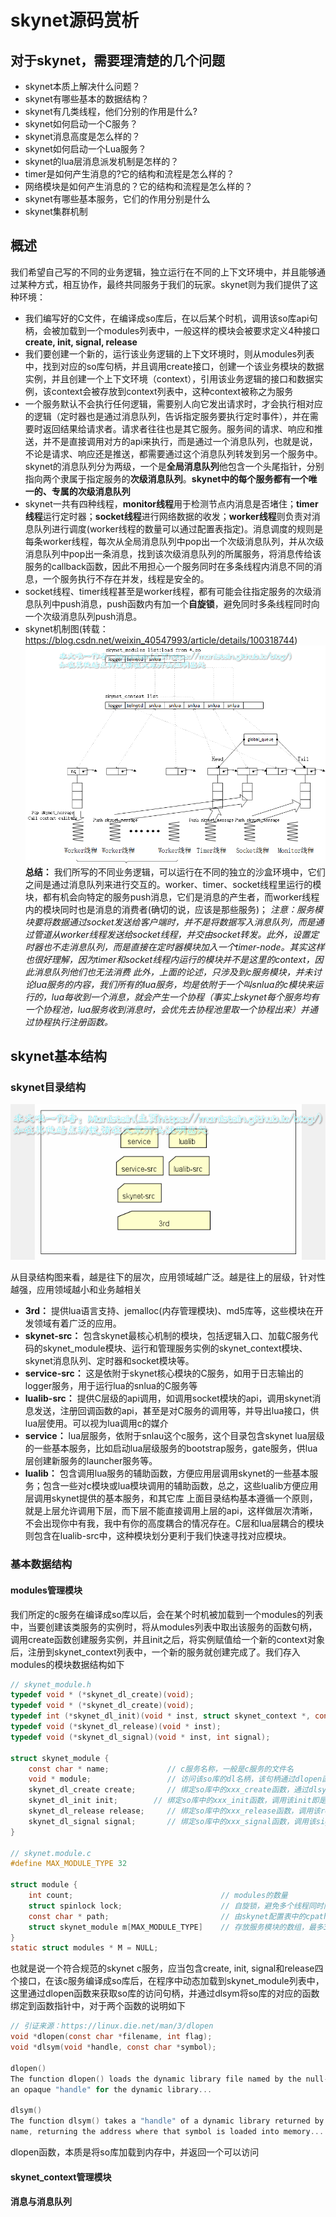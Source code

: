 # skynet源码赏析
## 对于skynet，需要理清楚的几个问题
* skynet本质上解决什么问题？
* skynet有哪些基本的数据结构？
* skynet有几类线程，他们分别的作用是什么?
* skynet如何启动一个C服务？
* skynet消息高度是怎么样的？
* skynet如何启动一个Lua服务？
* skynet的lua层消息派发机制是怎样的？
* timer是如何产生消息的?它的结构和流程是怎么样的？
* 网络模块是如何产生消息的？它的结构和流程是怎么样的？
* skynet有哪些基本服务，它们的作用分别是什么
* skynet集群机制
## 概述
我们希望自己写的不同的业务逻辑，独立运行在不同的上下文环境中，并且能够通过某种方式，相互协作，最终共同服务于我们的玩家。skynet则为我们提供了这种环境：
* 我们编写好的C文件，在编译成so库后，在以后某个时机，调用该so库api句柄，会被加载到一个modules列表中，一般这样的模块会被要求定义4种接口**create, init, signal, release**
* 我们要创建一个新的，运行该业务逻辑的上下文环境时，则从modules列表中，找到对应的so库句柄，并且调用create接口，创建一个该业务模块的数据实例，并且创建一个上下文环境（context），引用该业务逻辑的接口和数据实例，该context会被存放到context列表中，这种context被称之为服务
* 一个服务默认不会执行任何逻辑，需要别人向它发出请求时，才会执行相对应的逻辑（定时器也是通过消息队列，告诉指定服务要执行定时事件），并在需要时返回结果给请求者。请求者往往也是其它服务。服务间的请求、响应和推送，并不是直接调用对方的api来执行，而是通过一个消息队列，也就是说，不论是请求、响应还是推送，都需要通过这个消息队列转发到另一个服务中。skynet的消息队列分为两级，一个是**全局消息队列**他包含一个头尾指针，分别指向两个隶属于指定服务的**次级消息队列**。**skynet中的每个服务都有一个唯一的、专属的次级消息队列**
* skynet一共有四种线程，**monitor线程**用于检测节点内消息是否堵住；**timer线程**运行定时器；**socket线程**进行网络数据的收发；**worker线程**则负责对消息队列进行调度(worker线程的数量可以通过配置表指定)。消息调度的规则是每条worker线程，每次从全局消息队列中pop出一个次级消息队列，并从次级消息队列中pop出一条消息，找到该次级消息队列的所属服务，将消息传给该服务的callback函数，因此不用担心一个服务同时在多条线程内消息不同的消息，一个服务执行不存在并发，线程是安全的。
* socket线程、timer线程甚至是worker线程，都有可能会往指定服务的次级消息队列中push消息，push函数内有加一个**自旋锁**，避免同时多条线程同时向一个次级消息队列push消息。
* skynet机制图(转载：https://blog.csdn.net/weixin_40547993/article/details/100318744)
![Image text](./images/1-skynet机制.png)
**总结：** 我们所写的不同业务逻辑，可以运行在不同的独立的沙盒环境中，它们之间是通过消息队列来进行交互的。worker、timer、socket线程里运行的模块，都有机会向特定的服务push消息，它们是消息的产生者，而worker线程内的模块同时也是消息的消费者(确切的说，应该是那些服务)；
*注意：服务模块要将数据通过socket发送给客户端时，并不是将数据写入消息队列，而是通过管道从worker线程发送给socket线程，并交由socket转发。此外，设置定时器也不走消息队列，而是直接在定时器模块加入一个timer-node。其实这样也很好理解，因为timer和socket线程内运行的模块并不是这里的context，因此消息队列他们也无法消费*
*此外，上面的论述，只涉及到c服务模块，并未讨论lua服务的内容，我们所有的lua服务，均是依附于一个叫snlua的c模块来运行的，lua每收到一个消息，就会产生一个协程（事实上skynet每个服务均有一个协程池，lua服务收到消息时，会优先去协程池里取一个协程出来）并通过协程执行注册函数。*
## skynet基本结构
### skynet目录结构
![Image text](./images/2-skynet目录结构.png)

从目录结构图来看，越是往下的层次，应用领域越广泛。越是往上的层级，针对性越强，应用领域越小和业务越相关
* **3rd：** 提供lua语言支持、jemalloc(内存管理模块)、md5库等，这些模块在开发领域有着广泛的应用。
* **skynet-src：** 包含skynet最核心机制的模块，包括逻辑入口、加载C服务代码的skynet_module模块、运行和管理服务实例的skynet_context模块、skynet消息队列、定时器和socket模块等。 
* **service-src：** 这是依附于skynet核心模块的C服务，如用于日志输出的logger服务，用于运行lua的snlua的C服务等
* **lualib-src：** 提供C层级的api调用，如调用socket模块的api，调用skynet消息发送，注册回调函数的api，甚至是对C服务的调用等，并导出lua接口，供lua层使用。可以视为lua调用c的媒介
* **service：** lua层服务，依附于snlau这个c服务，这个目录包含skynet lua层级的一些基本服务，比如启动lua层级服务的bootstrap服务，gate服务，供lua层创建新服务的launcher服务等。
* **lualib：**  包含调用lua服务的辅助函数，方便应用层调用skynet的一些基本服务；包含一些对c模块或lua模块调用的辅助函数，总之，这些lualib方便应用层调用skynet提供的基本服务，和其它库
上面目录结构基本遵循一个原则，就是上层允许调用下层，而下层不能直接调用上层的api，这样做层次清晰，不会出现你中有我，我中有你的高度耦合的情况存在。C层和lua层耦合的模块则包含在lualib-src中，这种模块划分更利于我们快速寻找对应模块。
### 基本数据结构
#### modules管理模块
 我们所定的c服务在编译成so库以后，会在某个时机被加载到一个modules的列表中，当要创建该类服务的实例时，将从modules列表中取出该服务的函数句柄，调用create函数创建服务实例，并且init之后，将实例赋值给一个新的context对象后，注册到skynet_context列表中，一个新的服务就创建完成了。我们存入modules的模块数据结构如下
 ```c
 // skynet_module.h
 typedef void * (*skynet_dl_create)(void);
typedef void * (*skynet_dl_create)(void);
typedef int (*skynet_dl_init)(void * inst, struct skynet_context *, const char * parm);
typedef void (*skynet_dl_release)(void * inst);
typedef void (*skynet_dl_signal)(void * inst, int signal);

 struct skynet_module {
     const char * name;             // c服务名称，一般是c服务的文件名
     void * module;                 // 访问该so库的dl名柄，该句柄通过dlopen函数获得
     skynet_dl_create create;       // 绑定so库中的xxx_create函数，通过dlsym函数实现绑定，调用该create即是调用xxx_create
     skynet_dl_init init;        // 绑定so库中的xxx_init函数，调用该init即是调用xxx_init
     skynet_dl_release release;     // 绑定so库中的xxx_release函数，调用该release函数即是调用xxx_release
     skynet_dl_signal signal;       // 绑定so库中的xxx_signal函数，调用该signal函数既是调用xxx_signal
 }

 // skynet.module.c
 #define MAX_MODULE_TYPE 32

 struct module {
     int count;                                 // modules的数量
     struct spinlock lock;                      // 自旋锁，避免多个线程同时向skynet_module写入数据，保证线程安全
     const char * path;                         // 由skynet配置表中的cpath指定，一般包含./cservice/?.so路径
     struct skynet_module m[MAX_MODULE_TYPE]    // 存放服务模块的数组，最多32类
 }
 static struct modules * M = NULL;
 ```
 也就是说一个符合规范的skynet c服务，应当包含create, init, signal和release四个接口，在该c服务编译成so库后，在程序中动态加载到skynet_module列表中，这里通过dlopen函数来获取so库的访问句柄，并通过dlsym将so库的对应的函数绑定到函数指针中，对于两个函数的说明如下
  ```c
 // 引证来源：https://linux.die.net/man/3/dlopen
void *dlopen(const char *filename, int flag);
void *dlsym(void *handle, const char *symbol);
    
dlopen()
The function dlopen() loads the dynamic library file named by the null-terminated string filename and returns
an opaque "handle" for the dynamic library...
    
dlsym()
The function dlsym() takes a "handle" of a dynamic library returned by dlopen() and the null-terminated symbol  
name, returning the address where that symbol is loaded into memory...
 ```
 dlopen函数，本质是将so库加载到内存中，并返回一个可以访问
#### skynet_context管理模块
#### 消息与消息队列